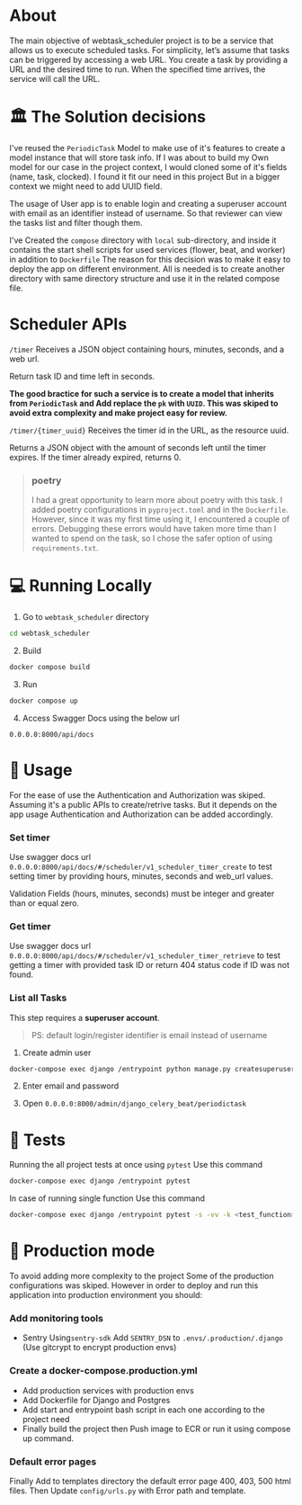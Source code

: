# About

The main objective of webtask_scheduler project is to be  a service that allows us to execute scheduled tasks.
For simplicity, let’s assume that tasks can be triggered by accessing a web URL. You create
a task by providing a URL and the desired time to run.
When the specified time arrives, the service will call the URL.

# 🏛️ The Solution decisions


I've reused the `PeriodicTask` Model to make use of it's features to create a model instance that will store task info.
If I was about to build my Own model for our case in the project context, I would cloned some of it's fields (name, task, clocked).
I found it fit our need in this project But in a bigger context we might need to add UUID field. 

The usage of User app is to enable login and creating a superuser account with email as an identifier instead of username. So that reviewer can view the tasks list and filter though them.


I've Created the `compose` directory with `local` sub-directory, and inside it contains the start shell scripts for used services (flower, beat, and worker) in addition to `Dockerfile` The reason for this decision was to make it easy to deploy the app on different environment. All is needed is to create another directory with same directory structure and use it in the related compose file.

# Scheduler APIs

`/timer` Receives a JSON object containing hours, minutes, seconds, and a web url.

Return task ID and time left in seconds.

**The good bractice for such a service is to create a model that inherits from `PeriodicTask` and Add replace the `pk` with `UUID`. This was skiped to avoid extra complexity and make project easy for review.**

`/timer/{timer_uuid}` Receives the timer id in the URL, as the resource uuid. 

Returns a JSON object with the amount of seconds left until the timer expires.
If the timer already expired, returns 0.

> ### poetry
> I had a great opportunity to learn more about poetry with this task. I added poetry configurations in `pyproject.toml` and in the `Dockerfile`. However, since it was my first time using it, I encountered a couple of errors. Debugging these errors would have taken more time than I wanted to spend on the task, so I chose the safer option of using `requirements.txt`.

# 💻 Running Locally

1. Go to `webtask_scheduler` directory

```bash
cd webtask_scheduler
```

2. Build

```bash
docker compose build
```

3. Run

```bash
docker compose up
```

4. Access Swagger Docs using the below url

```
0.0.0.0:8000/api/docs
```

# 🔨 Usage
For the ease of use the Authentication and Authorization was skiped.
Assuming it's a public APIs to create/retrive tasks. But it depends on the app usage Authentication and Authorization can be added accordingly.

### Set timer

Use swagger docs url `0.0.0.0:8000/api/docs/#/scheduler/v1_scheduler_timer_create` to test setting timer by providing hours, minutes, seconds and web_url values.

Validation Fields (hours, minutes, seconds) must be integer and greater than or equal zero.


### Get timer

Use swagger docs url `0.0.0.0:8000/api/docs/#/scheduler/v1_scheduler_timer_retrieve` to test getting a timer with provided task ID or return 404 status code if ID was not found.

### List all Tasks

This step requires a **superuser account**.
> PS: default login/register identifier is email instead of username

1. Create admin user

```bash
docker-compose exec django /entrypoint python manage.py createsuperuser
```

2. Enter email and password

3. Open `0.0.0.0:8000/admin/django_celery_beat/periodictask`

# 🧪 Tests

Running the all project tests at once using `pytest` Use this command

```bash
docker-compose exec django /entrypoint pytest
```

In case of running single function Use this command

```bash
docker-compose exec django /entrypoint pytest -s -vv -k <test_function>
```

# 🚀 Production mode

To avoid adding more complexity to the project Some of the production configurations was skiped. However in order to deploy and run this application into production environment you should:


### Add monitoring tools

- Sentry Using`sentry-sdk` Add `SENTRY_DSN` to `.envs/.production/.django` (Use gitcrypt to encrypt production envs)

### Create a docker-compose.production.yml

- Add production services with production envs
- Add Dockerfile for Django and Postgres
- Add start and entrypoint bash script in each one according to the project need
- Finally build the project then Push image to ECR or run it using compose up command.

### Default error pages

Finally Add to templates directory the default error page 400, 403, 500 html files. Then Update `config/urls.py` with Error path and template.
